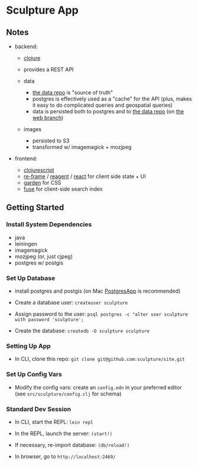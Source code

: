 # Sculpture App



## Notes

  - backend:
    - [clojure](https://clojure.org/)
    - provides a REST API

    - data
      - [the data repo](https://github.com/sculpture/data) is "source of truth"
      - postgres is effectively used as a "cache" for the API (plus, makes it easy to do complicated queries and geospatial queries)
      - data is persisted both to postgres and to [the data repo](https://github.com/sculpture/data) (on [the web branch](https://github.com/sculpture/data/tree/web))

     - images
       - persisted to S3
       - transformed w/ imagemagick + mozjpeg


  - frontend:
    - [clojurescript](https://clojurescript.org/)
    - [re-frame](https://github.com/Day8/re-frame) / [reagent](https://github.com/reagent-project/reagent) / [react](https://facebook.github.io/react/) for client side state + UI
    - [garden](https://github.com/noprompt/garden) for CSS
    - [fuse](http://fusejs.io/) for client-side search index



## Getting Started

### Install System Dependencies

 - java
 - leiningen
 - imagemagick
 - mozjpeg (or, just cjpeg)
 - postgres w/ postgis


### Set Up Database

- install postgres and postgis
     (on Mac [PostgresApp](https://postgresapp.com/) is recommended)

- Create a database user:
  `createuser sculpture`

- Assign password to the user:
  `psql postgres -c "alter user sculpture with password 'sculpture';`

- Create the database:
  `createdb -O sculpture sculpture`


### Setting Up App

- In CLI, clone this repo:
  `git clone git@github.com:sculpture/site.git`


### Set Up Config Vars

- Modify the config vars:
  create an `config.edn` in your preferred editor
  (see `src/sculpture/config.clj` for schema)


### Standard Dev Session

- In CLI, start the REPL:
  `lein repl`

- In the REPL, launch the server:
  `(start!)`

- If necessary, re-import database:
  `(db/reload!)`

- In browser, go to `http://localhost:2469/`

